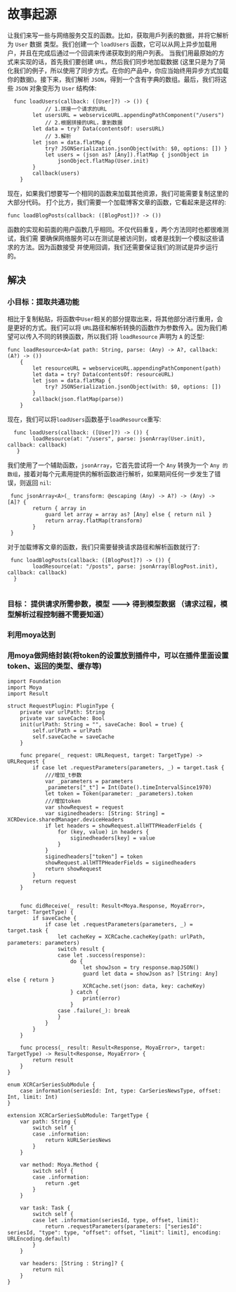 # 故事起源

让我们来写一些与网络服务交互的函数。比如，获取用戶列表的数据，并将它解析为 `User` 数据 类型。我们创建一个 `loadUsers` 函数，它可以从网上异步加载用户，并且在完成后通过一个回调来传递获取到的用户列表。 
当我们用最原始的方式来实现的话，首先我们要创建 `URL`，然后我们同步地加载数据 (这里只是为了简化我们的例子，所以使用了同步方式。在你的产品中，你应当始终用异步方式加载你的数据)。接下来，我们解析 `JSON`，得到一个含有字典的数组。最后，我们将这些 `JSON` 对象变形为 `User` 结构体: 

```
  func loadUsers(callback: ([User]?) -> ()) {
		  	// 1.拼接一个请求的URL
        let usersURL = webserviceURL.appendingPathComponent("/users")
  	     	// 2.根据拼接的URL，拿到数据
        let data = try? Data(contentsOf: usersURL)
        	// 3.解析
        let json = data.flatMap {
            try? JSONSerialization.jsonObject(with: $0, options: []) }
            let users = (json as? [Any]).flatMap { jsonObject in
                jsonObject.flatMap(User.init)
        }
        callback(users)
    }
```

现在，如果我们想要写一个相同的函数来加载其他资源，我们可能需要复制这里的大部分代码。
打个比方，我们需要一个加载博客文章的函数，它看起来是这样的:
```
func loadBlogPosts(callback: ([BlogPost])? -> ()) 
```
函数的实现和前面的用户函数几乎相同。不仅代码重复，两个方法同时也都很难测试，我们需
要确保网络服务可以在测试是被访问到，或者是找到一个模拟这些请求的方法。因为函数接受
并使用回调，我们还需要保证我们的测试是异步运行的。

## 解决
### 小目标：提取共通功能

相比于复制粘贴，将函数中`User`相关的部分提取出来，将其他部分进行重用，会是更好的方式。我们可以将 `URL`路径和解析转换的函数作为参数传入。因为我们希望可以传入不同的转换函数，所以我们将 `loadResource` 声明为 `A` 的泛型: 


```
func loadResource<A>(at path: String, parse: (Any) -> A?, callback: (A?) -> ())
    {
        let resourceURL = webserviceURL.appendingPathComponent(path)
        let data = try? Data(contentsOf: resourceURL)
        let json = data.flatMap {
            try? JSONSerialization.jsonObject(with: $0, options: [])
        }
        callback(json.flatMap(parse))
    }
```

现在，我们可以将`loadUsers`函数基于`loadResource`重写: 

```
  func loadUsers(callback: ([User]?) -> ()) {
        loadResource(at: "/users", parse: jsonArray(User.init), callback: callback)
   }

```

我们使用了一个辅助函数，`jsonArray`，它首先尝试将一个 `Any` 转换为一个 `Any 的数组`，接着对每个元素用提供的解析函数进行解析，如果期间任何一步发生了错误，则返回 `nil`: 
```
 func jsonArray<A>(_ transform: @escaping (Any) -> A?) -> (Any) -> [A]? {
        return { array in
            guard let array = array as? [Any] else { return nil }
            return array.flatMap(transform)
        }
 }
```

对于加载博客文章的函数，我们只需要替换请求路径和解析函数就行了:
```
 func loadBlogPosts(callback: ([BlogPost]?) -> ()) {
        loadResource(at: "/posts", parse: jsonArray(BlogPost.init), callback: callback)
  }
    
```

### 目标： 提供请求所需参数，模型  ---> 得到模型数据 （请求过程，模型解析过程控制器不需要知道） 
 
### 利用moya达到


### 用moya做网络封装(将token的设置放到插件中，可以在插件里面设置token、返回的类型、缓存等)

```
import Foundation
import Moya
import Result

struct RequestPlugin: PluginType {
    private var urlPath: String
    private var saveCache: Bool
    init(urlPath: String = "", saveCache: Bool = true) {
        self.urlPath = urlPath
        self.saveCache = saveCache
    }
    
    func prepare(_ request: URLRequest, target: TargetType) -> URLRequest {
        if case let .requestParameters(parameters, _) = target.task {
            ///增加_t参数
            var _parameters = parameters
            _parameters["_t"] = Int(Date().timeIntervalSince1970)
            let token = Token(parameter: _parameters).token
            ///增加token
            var showRequest = request
            var siginedheaders: [String: String] = XCRDevice.sharedManager.deviceHeaders
            if let headers = showRequest.allHTTPHeaderFields {
                for (key, value) in headers {
                    siginedheaders[key] = value
                }
            }
            siginedheaders["token"] = token
            showRequest.allHTTPHeaderFields = siginedheaders
            return showRequest
        }
        return request
    }
   
    
    func didReceive(_ result: Result<Moya.Response, MoyaError>, target: TargetType) {
        if saveCache {
            if case let .requestParameters(parameters, _) = target.task {
                let cacheKey = XCRCache.cacheKey(path: urlPath, parameters: parameters)
                switch result {
                case let .success(response):
                    do {
                        let showJson = try response.mapJSON()
                        guard let data = showJson as? [String: Any] else { return }
                        XCRCache.set(json: data, key: cacheKey)
                    } catch {
                        print(error)
                    }
                case .failure(_): break
                }
            }
        }
    }
    
    func process(_ result: Result<Response, MoyaError>, target: TargetType) -> Result<Response, MoyaError> {
        return result
    }
}

enum XCRCarSeriesSubModule {
    case information(seriesId: Int, type: CarSeriesNewsType, offset: Int, limit: Int)
}

extension XCRCarSeriesSubModule: TargetType {
    var path: String {
        switch self {
        case .information:
            return kURLSeriesNews
        }
    }
    
    var method: Moya.Method {
        switch self {
        case .information:
            return .get
        }
    }
    
    var task: Task {
        switch self {
        case let .information(seriesId, type, offset, limit):
            return .requestParameters(parameters: ["seriesId": seriesId, "type": type, "offset": offset, "limit": limit], encoding: URLEncoding.default)
        }
    }
    
    var headers: [String : String]? {
        return nil
    }
}

```



